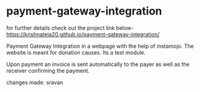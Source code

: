 # payment-gateway-integration
for further details check out the project link below-
 https://krishnateja20.github.io/payment-gateway-integration/

Payment Gateway Integration in a webpage with the help of instamojo. The website is meant for donation causes. Its a test module.

Upon payment an invoice is sent automatically to the payer as well as the receiver confirming the payment.

changes made.
sravan
